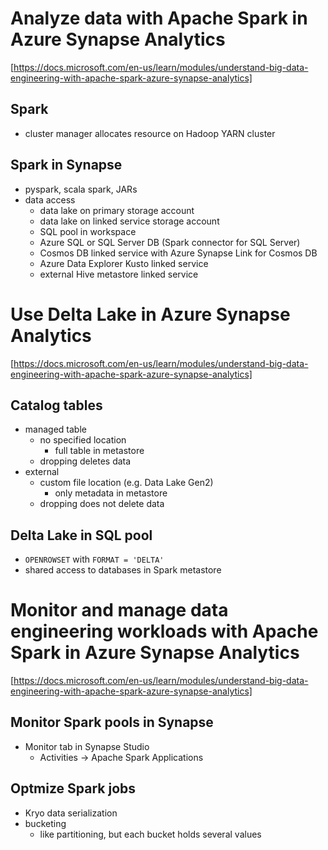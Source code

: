 # Analyze data with Apache Spark in Azure Synapse Analytics
[https://docs.microsoft.com/en-us/learn/modules/understand-big-data-engineering-with-apache-spark-azure-synapse-analytics]

## Spark
- cluster manager allocates resource on Hadoop YARN cluster

## Spark in Synapse
- pyspark, scala spark, JARs
- data access
  - data lake on primary storage account
  - data lake on linked service storage account
  - SQL pool in workspace
  - Azure SQL or SQL Server DB (Spark connector for SQL Server)
  - Cosmos DB linked service with Azure Synapse Link for Cosmos DB
  - Azure Data Explorer Kusto linked service
  - external Hive metastore linked service
# Use Delta Lake in Azure Synapse Analytics
[https://docs.microsoft.com/en-us/learn/modules/understand-big-data-engineering-with-apache-spark-azure-synapse-analytics]

## Catalog tables
- managed table
  - no specified location
    - full table in metastore
  - dropping deletes data
- external
  - custom file location (e.g. Data Lake Gen2)
    - only metadata in metastore
  - dropping does not delete data 

## Delta Lake in SQL pool
- `OPENROWSET` with `FORMAT = 'DELTA'`
- shared access to databases in Spark metastore
# Monitor and manage data engineering workloads with Apache Spark in Azure Synapse Analytics
[https://docs.microsoft.com/en-us/learn/modules/understand-big-data-engineering-with-apache-spark-azure-synapse-analytics]

## Monitor Spark pools in Synapse
- Monitor tab in Synapse Studio
  - Activities -> Apache Spark Applications

## Optmize Spark jobs
- Kryo data serialization
- bucketing
  - like partitioning, but each bucket holds several values

